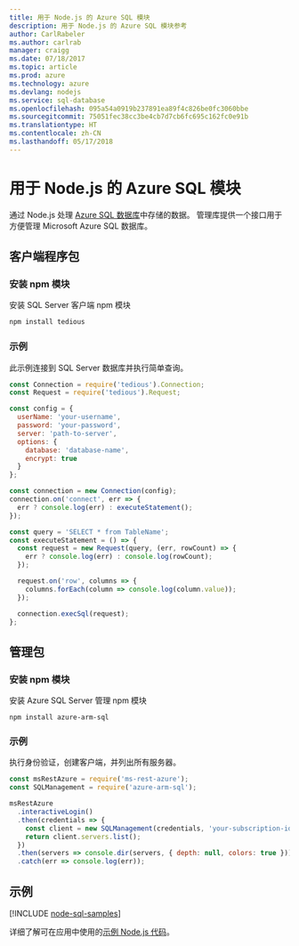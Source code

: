 ```yaml
---
title: 用于 Node.js 的 Azure SQL 模块
description: 用于 Node.js 的 Azure SQL 模块参考
author: CarlRabeler
ms.author: carlrab
manager: craigg
ms.date: 07/18/2017
ms.topic: article
ms.prod: azure
ms.technology: azure
ms.devlang: nodejs
ms.service: sql-database
ms.openlocfilehash: 095a54a0919b237891ea89f4c826be0fc3060bbe
ms.sourcegitcommit: 75051fec38cc3be4cb7d7cb6fc695c162fc0e91b
ms.translationtype: HT
ms.contentlocale: zh-CN
ms.lasthandoff: 05/17/2018
---
```

# <a name="azure-sql-modules-for-nodejs"></a>用于 Node.js 的 Azure SQL 模块

通过 Node.js 处理 [Azure SQL 数据库](https://docs.microsoft.com/azure/sql-database/sql-database-technical-overview)中存储的数据。
管理库提供一个接口用于方便管理 Microsoft Azure SQL 数据库。

## <a name="client-package"></a>客户端程序包

### <a name="install-the-npm-module"></a>安装 npm 模块

安装 SQL Server 客户端 npm 模块

```bash
npm install tedious
```

### <a name="example"></a>示例

此示例连接到 SQL Server 数据库并执行简单查询。

```javascript
const Connection = require('tedious').Connection;
const Request = require('tedious').Request;

const config = {
  userName: 'your-username',
  password: 'your-password',
  server: 'path-to-server',
  options: {
    database: 'database-name',
    encrypt: true
  }
};

const connection = new Connection(config);
connection.on('connect', err => {
  err ? console.log(err) : executeStatement();
});

const query = 'SELECT * from TableName';
const executeStatement = () => {
  const request = new Request(query, (err, rowCount) => {
    err ? console.log(err) : console.log(rowCount);
  });

  request.on('row', columns => {
    columns.forEach(column => console.log(column.value));
  });

  connection.execSql(request);
};
```

## <a name="management-package"></a>管理包

### <a name="install-npm-modules"></a>安装 npm 模块

安装 Azure SQL Server 管理 npm 模块

```
npm install azure-arm-sql
```   

### <a name="example"></a>示例

执行身份验证，创建客户端，并列出所有服务器。

```javascript
const msRestAzure = require('ms-rest-azure');
const SQLManagement = require('azure-arm-sql');

msRestAzure
  .interactiveLogin()
  .then(credentials => {
    const client = new SQLManagement(credentials, 'your-subscription-id');
    return client.servers.list();
  })
  .then(servers => console.dir(servers, { depth: null, colors: true }))
  .catch(err => console.log(err));
```

## <a name="samples"></a>示例

[!INCLUDE [node-sql-samples](../docs-ref-conceptual/includes/sql-samples.md)]

详细了解可在应用中使用的[示例 Node.js 代码](https://azure.microsoft.com/resources/samples/?platform=nodejs)。
